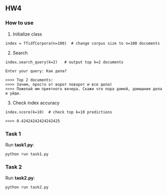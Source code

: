 ## HW4

### How to use

1. Initialize class

```
index = TfidfCorpora(n=100)  # change corpus size to n=100 documents
```

2. Search

```
index.search_query(k=2)   # output top k=2 documents
```
```
Enter your query: Как дела?

>>>> Top 2 documents:
>>>> Зачем, просто от ворот поворот и все дела)
>>>> Пожелай им приятного вечера. Скажи что пора домой, домашние дела и уйди.
```

3. Check index accuracy

```
index.score(k=10)  # check top k=10 predictions
```

```
>>>> 0.42424242424242425
```

### Task 1

Run **task1.py**:

```
python run task1.py
```


### Task 2

Run **task2.py**:

```
python run task2.py
```
